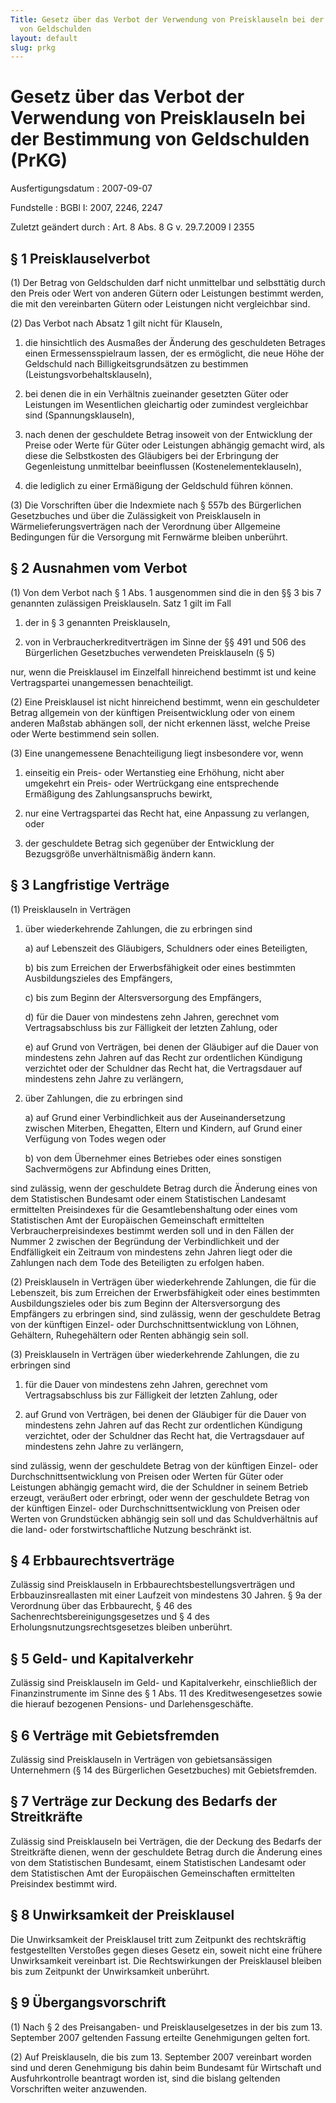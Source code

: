 ```yaml
---
Title: Gesetz über das Verbot der Verwendung von Preisklauseln bei der Bestimmung
  von Geldschulden
layout: default
slug: prkg
---
```


# Gesetz über das Verbot der Verwendung von Preisklauseln bei der Bestimmung von Geldschulden (PrKG)

Ausfertigungsdatum
:   2007-09-07

Fundstelle
:   BGBl I: 2007, 2246, 2247

Zuletzt geändert durch
:   Art. 8 Abs. 8 G v. 29.7.2009 I 2355



## § 1 Preisklauselverbot

(1) Der Betrag von Geldschulden darf nicht unmittelbar und selbsttätig
durch den Preis oder Wert von anderen Gütern oder Leistungen bestimmt
werden, die mit den vereinbarten Gütern oder Leistungen nicht
vergleichbar sind.

(2) Das Verbot nach Absatz 1 gilt nicht für Klauseln,

1.  die hinsichtlich des Ausmaßes der Änderung des geschuldeten Betrages
    einen Ermessensspielraum lassen, der es ermöglicht, die neue Höhe der
    Geldschuld nach Billigkeitsgrundsätzen zu bestimmen
    (Leistungsvorbehaltsklauseln),


2.  bei denen die in ein Verhältnis zueinander gesetzten Güter oder
    Leistungen im Wesentlichen gleichartig oder zumindest vergleichbar
    sind (Spannungsklauseln),


3.  nach denen der geschuldete Betrag insoweit von der Entwicklung der
    Preise oder Werte für Güter oder Leistungen abhängig gemacht wird, als
    diese die Selbstkosten des Gläubigers bei der Erbringung der
    Gegenleistung unmittelbar beeinflussen (Kostenelementeklauseln),


4.  die lediglich zu einer Ermäßigung der Geldschuld führen können.




(3) Die Vorschriften über die Indexmiete nach § 557b des Bürgerlichen
Gesetzbuches und über die Zulässigkeit von Preisklauseln in
Wärmelieferungsverträgen nach der Verordnung über Allgemeine
Bedingungen für die Versorgung mit Fernwärme bleiben unberührt.


## § 2 Ausnahmen vom Verbot

(1) Von dem Verbot nach § 1 Abs. 1 ausgenommen sind die in den §§ 3
bis 7 genannten zulässigen Preisklauseln. Satz 1 gilt im Fall

1.  der in § 3 genannten Preisklauseln,


2.  von in Verbraucherkreditverträgen im Sinne der §§ 491 und 506 des
    Bürgerlichen Gesetzbuches verwendeten Preisklauseln (§ 5)



nur, wenn die Preisklausel im Einzelfall hinreichend bestimmt ist und
keine Vertragspartei unangemessen benachteiligt.

(2) Eine Preisklausel ist nicht hinreichend bestimmt, wenn ein
geschuldeter Betrag allgemein von der künftigen Preisentwicklung oder
von einem anderen Maßstab abhängen soll, der nicht erkennen lässt,
welche Preise oder Werte bestimmend sein sollen.

(3) Eine unangemessene Benachteiligung liegt insbesondere vor, wenn

1.  einseitig ein Preis- oder Wertanstieg eine Erhöhung, nicht aber
    umgekehrt ein Preis- oder Wertrückgang eine entsprechende Ermäßigung
    des Zahlungsanspruchs bewirkt,


2.  nur eine Vertragspartei das Recht hat, eine Anpassung zu verlangen,
    oder


3.  der geschuldete Betrag sich gegenüber der Entwicklung der Bezugsgröße
    unverhältnismäßig ändern kann.





## § 3 Langfristige Verträge

(1) Preisklauseln in Verträgen

1.  über wiederkehrende Zahlungen, die zu erbringen sind

    a)  auf Lebenszeit des Gläubigers, Schuldners oder eines Beteiligten,


    b)  bis zum Erreichen der Erwerbsfähigkeit oder eines bestimmten
        Ausbildungszieles des Empfängers,


    c)  bis zum Beginn der Altersversorgung des Empfängers,


    d)  für die Dauer von mindestens zehn Jahren, gerechnet vom
        Vertragsabschluss bis zur Fälligkeit der letzten Zahlung, oder


    e)  auf Grund von Verträgen, bei denen der Gläubiger auf die Dauer von
        mindestens zehn Jahren auf das Recht zur ordentlichen Kündigung
        verzichtet oder der Schuldner das Recht hat, die Vertragsdauer auf
        mindestens zehn Jahre zu verlängern,





2.  über Zahlungen, die zu erbringen sind

    a)  auf Grund einer Verbindlichkeit aus der Auseinandersetzung zwischen
        Miterben, Ehegatten, Eltern und Kindern, auf Grund einer Verfügung von
        Todes wegen oder


    b)  von dem Übernehmer eines Betriebes oder eines sonstigen Sachvermögens
        zur Abfindung eines Dritten,






sind zulässig, wenn der geschuldete Betrag durch die Änderung eines
von dem Statistischen Bundesamt oder einem Statistischen Landesamt
ermittelten Preisindexes für die Gesamtlebenshaltung oder eines vom
Statistischen Amt der Europäischen Gemeinschaft ermittelten
Verbraucherpreisindexes bestimmt werden soll und in den Fällen der
Nummer 2 zwischen der Begründung der Verbindlichkeit und der
Endfälligkeit ein Zeitraum von mindestens zehn Jahren liegt oder die
Zahlungen nach dem Tode des Beteiligten zu erfolgen haben.

(2) Preisklauseln in Verträgen über wiederkehrende Zahlungen, die für
die Lebenszeit, bis zum Erreichen der Erwerbsfähigkeit oder eines
bestimmten Ausbildungszieles oder bis zum Beginn der Altersversorgung
des Empfängers zu erbringen sind, sind zulässig, wenn der geschuldete
Betrag von der künftigen Einzel- oder Durchschnittsentwicklung von
Löhnen, Gehältern, Ruhegehältern oder Renten abhängig sein soll.

(3) Preisklauseln in Verträgen über wiederkehrende Zahlungen, die zu
erbringen sind

1.  für die Dauer von mindestens zehn Jahren, gerechnet vom
    Vertragsabschluss bis zur Fälligkeit der letzten Zahlung, oder


2.  auf Grund von Verträgen, bei denen der Gläubiger für die Dauer von
    mindestens zehn Jahren auf das Recht zur ordentlichen Kündigung
    verzichtet, oder der Schuldner das Recht hat, die Vertragsdauer auf
    mindestens zehn Jahre zu verlängern,



sind zulässig, wenn der geschuldete Betrag von der künftigen Einzel-
oder Durchschnittsentwicklung von Preisen oder Werten für Güter oder
Leistungen abhängig gemacht wird, die der Schuldner in seinem Betrieb
erzeugt, veräußert oder erbringt, oder wenn der geschuldete Betrag von
der künftigen Einzel- oder Durchschnittsentwicklung von Preisen oder
Werten von Grundstücken abhängig sein soll und das Schuldverhältnis
auf die land- oder forstwirtschaftliche Nutzung beschränkt ist.


## § 4 Erbbaurechtsverträge

Zulässig sind Preisklauseln in Erbbaurechtsbestellungsverträgen und
Erbbauzinsreallasten mit einer Laufzeit von mindestens 30 Jahren. § 9a
der Verordnung über das Erbbaurecht, § 46 des
Sachenrechtsbereinigungsgesetzes und § 4 des
Erholungsnutzungsrechtsgesetzes bleiben unberührt.


## § 5 Geld- und Kapitalverkehr

Zulässig sind Preisklauseln im Geld- und Kapitalverkehr,
einschließlich der Finanzinstrumente im Sinne des § 1 Abs. 11 des
Kreditwesengesetzes sowie die hierauf bezogenen Pensions- und
Darlehensgeschäfte.


## § 6 Verträge mit Gebietsfremden

Zulässig sind Preisklauseln in Verträgen von gebietsansässigen
Unternehmern (§ 14 des Bürgerlichen Gesetzbuches) mit Gebietsfremden.


## § 7 Verträge zur Deckung des Bedarfs der Streitkräfte

Zulässig sind Preisklauseln bei Verträgen, die der Deckung des Bedarfs
der Streitkräfte dienen, wenn der geschuldete Betrag durch die
Änderung eines von dem Statistischen Bundesamt, einem Statistischen
Landesamt oder dem Statistischen Amt der Europäischen Gemeinschaften
ermittelten Preisindex bestimmt wird.


## § 8 Unwirksamkeit der Preisklausel

Die Unwirksamkeit der Preisklausel tritt zum Zeitpunkt des
rechtskräftig festgestellten Verstoßes gegen dieses Gesetz ein, soweit
nicht eine frühere Unwirksamkeit vereinbart ist. Die Rechtswirkungen
der Preisklausel bleiben bis zum Zeitpunkt der Unwirksamkeit
unberührt.


## § 9 Übergangsvorschrift

(1) Nach § 2 des Preisangaben- und Preisklauselgesetzes in der bis zum
13\. September 2007 geltenden Fassung erteilte Genehmigungen gelten
fort.

(2) Auf Preisklauseln, die bis zum 13. September 2007 vereinbart
worden sind und deren Genehmigung bis dahin beim Bundesamt für
Wirtschaft und Ausfuhrkontrolle beantragt worden ist, sind die bislang
geltenden Vorschriften weiter anzuwenden.

